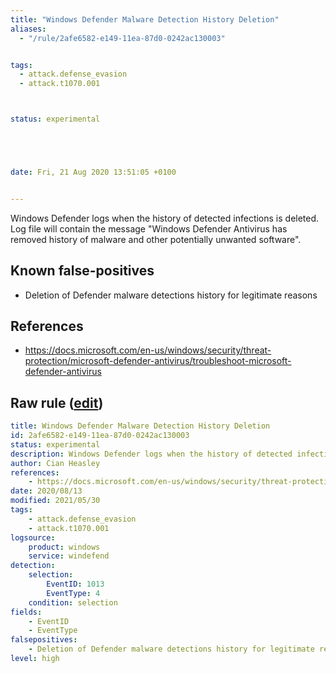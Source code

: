 ```yaml
---
title: "Windows Defender Malware Detection History Deletion"
aliases:
  - "/rule/2afe6582-e149-11ea-87d0-0242ac130003"


tags:
  - attack.defense_evasion
  - attack.t1070.001



status: experimental





date: Fri, 21 Aug 2020 13:51:05 +0100


---
```


Windows Defender logs when the history of detected infections is deleted. Log file will contain the message "Windows Defender Antivirus has removed history of malware and other potentially unwanted software".

<!--more-->


## Known false-positives

* Deletion of Defender malware detections history for legitimate reasons



## References

* https://docs.microsoft.com/en-us/windows/security/threat-protection/microsoft-defender-antivirus/troubleshoot-microsoft-defender-antivirus


## Raw rule ([edit](https://github.com/SigmaHQ/sigma/edit/master/rules/windows/builtin/windefend/win_defender_history_delete.yml))
```yaml
title: Windows Defender Malware Detection History Deletion
id: 2afe6582-e149-11ea-87d0-0242ac130003
status: experimental
description: Windows Defender logs when the history of detected infections is deleted. Log file will contain the message "Windows Defender Antivirus has removed history of malware and other potentially unwanted software".
author: Cian Heasley
references:
    - https://docs.microsoft.com/en-us/windows/security/threat-protection/microsoft-defender-antivirus/troubleshoot-microsoft-defender-antivirus
date: 2020/08/13
modified: 2021/05/30
tags:
    - attack.defense_evasion
    - attack.t1070.001
logsource:
    product: windows
    service: windefend
detection:
    selection:
        EventID: 1013
        EventType: 4
    condition: selection
fields:
    - EventID
    - EventType
falsepositives:
    - Deletion of Defender malware detections history for legitimate reasons
level: high

```

